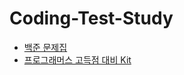 # Coding-Test-Study

- [백준 문제집](https://github.com/tony9402/baekjoon)
- [프로그래머스 고득점 대비 Kit](https://school.programmers.co.kr/learn/challenges?tab=algorithm_practice_kit)